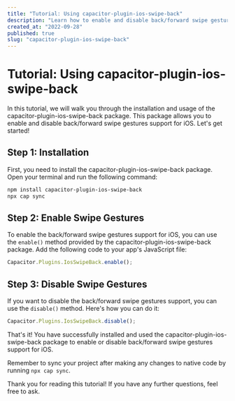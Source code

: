 ```yaml
---
title: "Tutorial: Using capacitor-plugin-ios-swipe-back"
description: "Learn how to enable and disable back/forward swipe gestures support for iOS using the capacitor-plugin-ios-swipe-back package."
created_at: "2022-09-28"
published: true
slug: "capacitor-plugin-ios-swipe-back"
---
```


# Tutorial: Using capacitor-plugin-ios-swipe-back

In this tutorial, we will walk you through the installation and usage of the capacitor-plugin-ios-swipe-back package. This package allows you to enable and disable back/forward swipe gestures support for iOS. Let's get started!

## Step 1: Installation

First, you need to install the capacitor-plugin-ios-swipe-back package. Open your terminal and run the following command:

```bash
npm install capacitor-plugin-ios-swipe-back
npx cap sync
```

## Step 2: Enable Swipe Gestures

To enable the back/forward swipe gestures support for iOS, you can use the `enable()` method provided by the capacitor-plugin-ios-swipe-back package. Add the following code to your app's JavaScript file:

```javascript
Capacitor.Plugins.IosSwipeBack.enable();
```

## Step 3: Disable Swipe Gestures

If you want to disable the back/forward swipe gestures support, you can use the `disable()` method. Here's how you can do it:

```javascript
Capacitor.Plugins.IosSwipeBack.disable();
```

That's it! You have successfully installed and used the capacitor-plugin-ios-swipe-back package to enable or disable back/forward swipe gestures support for iOS.

Remember to sync your project after making any changes to native code by running `npx cap sync`.

Thank you for reading this tutorial! If you have any further questions, feel free to ask.

